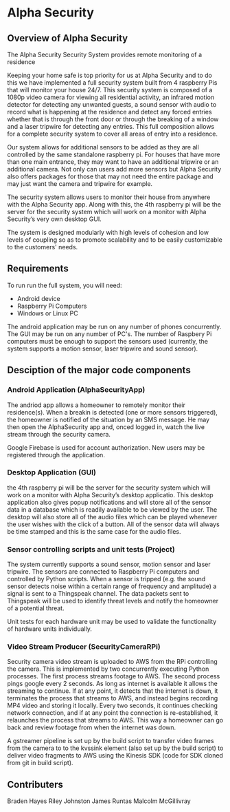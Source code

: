 # Alpha Security

## Overview of Alpha Security
The Alpha Security Security System provides remote monitoring of a residence

Keeping your home safe is top priority for us at Alpha Security and to do this we have implemented a full security system built from 4 raspberry Pis that will monitor your house 24/7. This security system is composed of a 1080p video camera for viewing all residential activity, an infrared motion detector for detecting any unwanted guests, a  sound sensor with audio to record what is happening at the residence and detect any forced entries whether that is through the front door or through the breaking of a window and a laser tripwire for detecting any entries. This full composition allows for a complete security system to cover all areas of entry into a residence.  

Our system allows for additional sensors to be added as they are all controlled by the same standalone raspberry pi. For houses that have more than one main entrance, they may want to have an additional tripwire or an additional camera. Not only can users add more sensors but Alpha Security also offers packages for those that may not need the entire package and may just want the camera and tripwire for example. 

The security system allows users to monitor their house from anywhere with the Alpha Security app. Along with this, the 4th raspberry pi will be the server for the security system which will work on a monitor with Alpha Security’s very own desktop GUI.

The system is designed modularly with high levels of cohesion and low levels of coupling so as to promote scalability and to be easily customizable to the customers' needs.  

## Requirements
To run run the full system, you will need:
- Android device		
- Raspberry Pi Computers	
- Windows or Linux PC		

The android application may be run on any number of phones concurrently.  The GUI may be run on any number of PC's.  The number of Raspbery Pi computers must be enough to support the sensors used (currently, the system supports a motion sensor, laser tripwire and sound sensor).  

## Desciption of the major code components

### Android Application (AlphaSecurityApp)
The andriod app allows a homeowner to remotely monitor their residence(s).  When a breakin is detected (one or more sensors triggered), the homeowner is notified of the situation by an SMS message.  He may then open the AlphaSecurity app and, onced logged in, watch the live stream through the security camera.  

Google Firebase is used for account authorization.  New users may be registered through the application.   

### Desktop Application (GUI)
the 4th raspberry pi will be the server for the security system which will work on a monitor with Alpha Security’s desktop applicatio. This desktop application also gives popup notifications and will store all of the sensor data in a database which is readily available to be viewed by the user. The desktop will also store all of the audio files which can be played whenever the user wishes with the click of a button. All of the sensor data will always be time stamped and this is the same case for the audio files.


### Sensor controlling scripts and unit tests (Project)
The system currently supports a sound sensor, motion sensor and laser tripwire.  The sensors are connected to Raspberry Pi computers and controlled by Python scripts.  When a sensor is tripped (e.g. the sound sensor detects noise within a certain range of frequency and amplitude) a signal is sent to a Thingspeak channel.  The data packets sent to Thingspeak will be used to identify threat levels and notify the homeowner of a potential threat.  

Unit tests for each hardware unit may be used to validate the functionality of hardware units individually.

### Video Stream Producer (SecurityCameraRPi)
Security camera video stream is uploaded to AWS from the RPi controlling the camera.  This is implemented by two concurrently executing Python processes.  The first process streams footage to AWS.  The second process pings google every 2 seconds.  As long as internet is available it allows the streaming to continue.  If at any point, it detects that the internet is down, it terminates the process that streams to AWS, and instead begins recording MP4 video and storing it locally.  Every two seconds, it continues checking network connection, and if at any point the connection is re-established, it relaunches the process that streams to AWS.  This way a homeowner can go back and review footage from when the internet was down.

A gstreamer pipeline is set up by the build script to transfer video frames from the camera to to the kvssink element (also set up by the build script) to deliver video fragments to AWS using the Kinesis SDK (code for SDK cloned from git in build script).

## Contributers
Braden Hayes
Riley Johnston
James Runtas
Malcolm McGillivray
